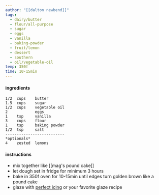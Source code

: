```yaml
---
author: "[[dalton newbend]]"
tags:
  - dairy/butter
  - flour/all-purpose
  - sugar
  - eggs
  - vanilla
  - baking-powder
  - fruit/lemon
  - dessert
  - southern
  - oil/vegetable-oil
temp: 350f
time: 10-15min
---
```

#### ingredients
	1/2  cups    butter
	1.5  cups    sugar
	1/2  cups    vegetable oil
	2            eggs
	1    tsp     vanilla
	3    cups    flour
	1    tsp     baking powder
	1/2  tsp     salt
	--------------------------
	*optionals*
	4    zested  lemons

#### instructions
- mix together like [[mag's pound cake]]
- let dough set in fridge for minimum 3 hours
- bake in 350f oven for 10-15min until edges turn golden brown like a pound cake
- glaze with [perfect icing](perfect%20icing.md) or your favorite glaze recipe